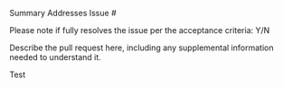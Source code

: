 Summary
Addresses Issue #

Please note if fully resolves the issue per the acceptance criteria: Y/N

Describe the pull request here, including any supplemental information needed to understand it.

Test